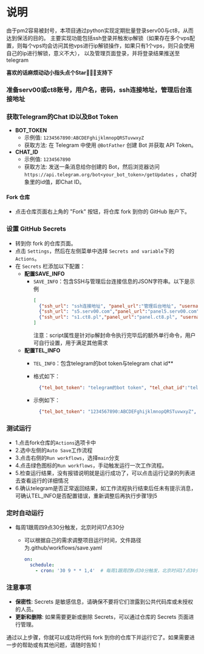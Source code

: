 
# 说明 
由于pm2容易被封号，本项目通过python实现定期批量登录serv00与ct8，从而达到保活的目的。
主要实现功能包括ssh登录并触发ip解锁（如果存在多个vps配置，则每个vps均会访问其他vps进行ip解锁操作，如果只有1个vps，则只会使用自己的ip进行解锁，意义不大），
以及管理页面登录，并将登录结果推送至telegram

**喜欢的话麻烦动动小指头点个Star🌟🌟🌟支持下**

### 准备serv00或ct8账号，用户名，密码，ssh连接地址，管理后台连接地址

### 获取Telegram的Chat ID以及Bot Token
- **BOT_TOKEN**
    - 示例值: `1234567890:ABCDEFghijklmnopQRSTuvwxyZ`
    - 获取方法: 在 Telegram 中使用 `@BotFather` 创建 Bot 并获取 API Token。
- **CHAT_ID**
    - 示例值: `1234567890`
    - 获取方法: 发送一条消息给你创建的 Bot，然后浏览器访问 `https://api.telegram.org/bot<your_bot_token>/getUpdates` ，chat对象里的id值，即Chat ID。

#### Fork 仓库
- 点击仓库页面右上角的 "Fork" 按钮，将仓库 fork 到你的 GitHub 账户下。


### 设置 GitHub Secrets
- 转到你 fork 的仓库页面。
- 点击 `Settings`，然后在左侧菜单中选择 `Secrets and variable`下的`Actions`。
- 在 `Secrets` 栏添加以下配置：
  - **配置SAVE_INFO**
    - `SAVE_INFO`：包含SSH与管理后台连接信息的JSON字符串。以下是示例
      ```json
      [
        {"ssh_url": "ssh连接地址", "panel_url":"管理后台地址", "username": "用户名", "password": "密码","script": "额外命令"},
        {"ssh_url": "s5.serv00.com","panel_url":"panel5.serv00.com", "username": "user", "password": "password"},
        {"ssh_url": "s1.ct8.pl","panel_url":"panel.ct8.pl", "username": "user6", "password": "password6","script": "bash <(curl -s https://raw.githubusercontent.com/marzzd/serv00-ct8-save/main/script.sh)"}
      ]
      ```
      注意：script属性是针对ip解封命令执行完毕后的额外单行命令，用户可自行设置，用于满足其他需求
  - **配置TEL_INFO**
    - `TEL_INFO`：包含telegram的bot token与telegram chat id**
    - 格式如下：

      ```json
        {"tel_bot_token": "telegram的bot token", "tel_chat_id":"telegram的chat id"}
      ```
    - 示例如下：
      ```json
        {"tel_bot_token": "1234567890:ABCDEFghijklmnopQRSTuvwxyZ", "tel_chat_id":"1234567890"}
      ```

### 测试运行

- 1.点击fork仓库的`Actions`选项卡中
- 2.选中左侧的`Auto Save`工作流程
- 3.点击右侧的`Run workflows`，选择`main`分支
- 4.点击绿色图标的`Run workflows`，手动触发运行一次工作流程。
- 5.检查运行结果，没有报错说明就是运行成功了，可以点击运行记录的列表进去查看运行的详细情况
- 6.确认telegram是否正常返回结果，如工作流程执行结束后任未有提示消息，可确认TEL_INFO是否配置错误，重新调整后再执行步骤1到5

### 定时自动运行

- 每周1跟周四9点30分触发，北京时间17点30分

  - 可以根据自己的需求调整项目运行时间，文件路径为.github/workflows/save.yaml

    ```yaml
    on:
      schedule:
        - cron: '30 9 * * 1,4'  # 每周1跟周四9点30分触发，北京时间17点30分
    ```
  

### 注意事项

- **保密性**: Secrets 是敏感信息，请确保不要将它们泄露到公共代码库或未授权的人员。
- **更新和删除**: 如果需要更新或删除 Secrets，可以通过仓库的 Secrets 页面进行管理。

通过以上步骤，你就可以成功将代码 fork 到你的仓库下并运行它了。如果需要进一步的帮助或有其他问题，请随时告知！
